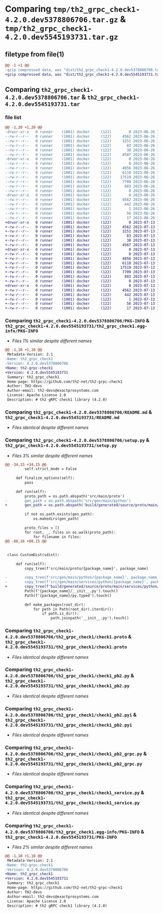 # Comparing `tmp/th2_grpc_check1-4.2.0.dev5378806706.tar.gz` & `tmp/th2_grpc_check1-4.2.0.dev5545193731.tar.gz`

## filetype from file(1)

```diff
@@ -1 +1 @@
-gzip compressed data, was "dist/th2_grpc_check1-4.2.0.dev5378806706.tar", last modified: Mon Jun 26 13:38:17 2023, max compression
+gzip compressed data, was "dist/th2_grpc_check1-4.2.0.dev5545193731.tar", last modified: Thu Jul 13 15:51:37 2023, max compression
```

## Comparing `th2_grpc_check1-4.2.0.dev5378806706.tar` & `th2_grpc_check1-4.2.0.dev5545193731.tar`

### file list

```diff
@@ -1,20 +1,20 @@
-drwxr-xr-x   0 runner    (1001) docker     (122)        0 2023-06-26 13:38:17.000000 th2_grpc_check1-4.2.0.dev5378806706/
--rw-r--r--   0 runner    (1001) docker     (122)     4562 2023-06-26 13:38:17.000000 th2_grpc_check1-4.2.0.dev5378806706/PKG-INFO
--rw-r--r--   0 runner    (1001) docker     (122)     3251 2023-06-26 13:37:08.000000 th2_grpc_check1-4.2.0.dev5378806706/README.md
--rw-r--r--   0 runner    (1001) docker     (122)       83 2023-06-26 13:37:08.000000 th2_grpc_check1-4.2.0.dev5378806706/package_info.json
--rw-r--r--   0 runner    (1001) docker     (122)       38 2023-06-26 13:38:17.000000 th2_grpc_check1-4.2.0.dev5378806706/setup.cfg
--rw-r--r--   0 runner    (1001) docker     (122)     4587 2023-06-26 13:37:08.000000 th2_grpc_check1-4.2.0.dev5378806706/setup.py
-drwxr-xr-x   0 runner    (1001) docker     (122)        0 2023-06-26 13:38:17.000000 th2_grpc_check1-4.2.0.dev5378806706/th2_grpc_check1/
--rw-r--r--   0 runner    (1001) docker     (122)        0 2023-06-26 13:38:16.000000 th2_grpc_check1-4.2.0.dev5378806706/th2_grpc_check1/__init__.py
--rw-r--r--   0 runner    (1001) docker     (122)     4856 2023-06-26 13:37:08.000000 th2_grpc_check1-4.2.0.dev5378806706/th2_grpc_check1/check1.proto
--rw-r--r--   0 runner    (1001) docker     (122)     6110 2023-06-26 13:38:16.000000 th2_grpc_check1-4.2.0.dev5378806706/th2_grpc_check1/check1_pb2.py
--rw-r--r--   0 runner    (1001) docker     (122)    17519 2023-06-26 13:38:16.000000 th2_grpc_check1-4.2.0.dev5378806706/th2_grpc_check1/check1_pb2.pyi
--rw-r--r--   0 runner    (1001) docker     (122)     7709 2023-06-26 13:38:16.000000 th2_grpc_check1-4.2.0.dev5378806706/th2_grpc_check1/check1_pb2_grpc.py
--rw-r--r--   0 runner    (1001) docker     (122)      883 2023-06-26 13:37:50.000000 th2_grpc_check1-4.2.0.dev5378806706/th2_grpc_check1/check1_service.py
--rw-r--r--   0 runner    (1001) docker     (122)        0 2023-06-26 13:38:16.000000 th2_grpc_check1-4.2.0.dev5378806706/th2_grpc_check1/py.typed
-drwxr-xr-x   0 runner    (1001) docker     (122)        0 2023-06-26 13:38:17.000000 th2_grpc_check1-4.2.0.dev5378806706/th2_grpc_check1.egg-info/
--rw-r--r--   0 runner    (1001) docker     (122)     4562 2023-06-26 13:38:17.000000 th2_grpc_check1-4.2.0.dev5378806706/th2_grpc_check1.egg-info/PKG-INFO
--rw-r--r--   0 runner    (1001) docker     (122)      442 2023-06-26 13:38:17.000000 th2_grpc_check1-4.2.0.dev5378806706/th2_grpc_check1.egg-info/SOURCES.txt
--rw-r--r--   0 runner    (1001) docker     (122)        1 2023-06-26 13:38:17.000000 th2_grpc_check1-4.2.0.dev5378806706/th2_grpc_check1.egg-info/dependency_links.txt
--rw-r--r--   0 runner    (1001) docker     (122)       56 2023-06-26 13:38:17.000000 th2_grpc_check1-4.2.0.dev5378806706/th2_grpc_check1.egg-info/requires.txt
--rw-r--r--   0 runner    (1001) docker     (122)       17 2023-06-26 13:38:17.000000 th2_grpc_check1-4.2.0.dev5378806706/th2_grpc_check1.egg-info/top_level.txt
+drwxr-xr-x   0 runner    (1001) docker     (122)        0 2023-07-13 15:51:37.000000 th2_grpc_check1-4.2.0.dev5545193731/
+-rw-r--r--   0 runner    (1001) docker     (122)     4562 2023-07-13 15:51:37.000000 th2_grpc_check1-4.2.0.dev5545193731/PKG-INFO
+-rw-r--r--   0 runner    (1001) docker     (122)     3251 2023-07-13 15:50:21.000000 th2_grpc_check1-4.2.0.dev5545193731/README.md
+-rw-r--r--   0 runner    (1001) docker     (122)       83 2023-07-13 15:50:22.000000 th2_grpc_check1-4.2.0.dev5545193731/package_info.json
+-rw-r--r--   0 runner    (1001) docker     (122)       38 2023-07-13 15:51:37.000000 th2_grpc_check1-4.2.0.dev5545193731/setup.cfg
+-rw-r--r--   0 runner    (1001) docker     (122)     4567 2023-07-13 15:50:21.000000 th2_grpc_check1-4.2.0.dev5545193731/setup.py
+drwxr-xr-x   0 runner    (1001) docker     (122)        0 2023-07-13 15:51:37.000000 th2_grpc_check1-4.2.0.dev5545193731/th2_grpc_check1/
+-rw-r--r--   0 runner    (1001) docker     (122)        0 2023-07-13 15:51:37.000000 th2_grpc_check1-4.2.0.dev5545193731/th2_grpc_check1/__init__.py
+-rw-r--r--   0 runner    (1001) docker     (122)     4856 2023-07-13 15:50:21.000000 th2_grpc_check1-4.2.0.dev5545193731/th2_grpc_check1/check1.proto
+-rw-r--r--   0 runner    (1001) docker     (122)     6110 2023-07-13 15:51:36.000000 th2_grpc_check1-4.2.0.dev5545193731/th2_grpc_check1/check1_pb2.py
+-rw-r--r--   0 runner    (1001) docker     (122)    17519 2023-07-13 15:51:36.000000 th2_grpc_check1-4.2.0.dev5545193731/th2_grpc_check1/check1_pb2.pyi
+-rw-r--r--   0 runner    (1001) docker     (122)     7709 2023-07-13 15:51:36.000000 th2_grpc_check1-4.2.0.dev5545193731/th2_grpc_check1/check1_pb2_grpc.py
+-rw-r--r--   0 runner    (1001) docker     (122)      883 2023-07-13 15:51:09.000000 th2_grpc_check1-4.2.0.dev5545193731/th2_grpc_check1/check1_service.py
+-rw-r--r--   0 runner    (1001) docker     (122)        0 2023-07-13 15:51:37.000000 th2_grpc_check1-4.2.0.dev5545193731/th2_grpc_check1/py.typed
+drwxr-xr-x   0 runner    (1001) docker     (122)        0 2023-07-13 15:51:37.000000 th2_grpc_check1-4.2.0.dev5545193731/th2_grpc_check1.egg-info/
+-rw-r--r--   0 runner    (1001) docker     (122)     4562 2023-07-13 15:51:37.000000 th2_grpc_check1-4.2.0.dev5545193731/th2_grpc_check1.egg-info/PKG-INFO
+-rw-r--r--   0 runner    (1001) docker     (122)      442 2023-07-13 15:51:37.000000 th2_grpc_check1-4.2.0.dev5545193731/th2_grpc_check1.egg-info/SOURCES.txt
+-rw-r--r--   0 runner    (1001) docker     (122)        1 2023-07-13 15:51:37.000000 th2_grpc_check1-4.2.0.dev5545193731/th2_grpc_check1.egg-info/dependency_links.txt
+-rw-r--r--   0 runner    (1001) docker     (122)       56 2023-07-13 15:51:37.000000 th2_grpc_check1-4.2.0.dev5545193731/th2_grpc_check1.egg-info/requires.txt
+-rw-r--r--   0 runner    (1001) docker     (122)       17 2023-07-13 15:51:37.000000 th2_grpc_check1-4.2.0.dev5545193731/th2_grpc_check1.egg-info/top_level.txt
```

### Comparing `th2_grpc_check1-4.2.0.dev5378806706/PKG-INFO` & `th2_grpc_check1-4.2.0.dev5545193731/th2_grpc_check1.egg-info/PKG-INFO`

 * *Files 1% similar despite different names*

```diff
@@ -1,10 +1,10 @@
 Metadata-Version: 2.1
-Name: th2_grpc_check1
-Version: 4.2.0.dev5378806706
+Name: th2-grpc-check1
+Version: 4.2.0.dev5545193731
 Summary: th2_grpc_check1
 Home-page: https://github.com/th2-net/th2-grpc-check1
 Author: TH2-devs
 Author-email: th2-devs@exactprosystems.com
 License: Apache License 2.0
 Description: # th2 gRPC check1 library (4.2.0)
```

### Comparing `th2_grpc_check1-4.2.0.dev5378806706/README.md` & `th2_grpc_check1-4.2.0.dev5545193731/README.md`

 * *Files identical despite different names*

### Comparing `th2_grpc_check1-4.2.0.dev5378806706/setup.py` & `th2_grpc_check1-4.2.0.dev5545193731/setup.py`

 * *Files 3% similar despite different names*

```diff
@@ -34,15 +34,15 @@
         self.strict_mode = False
 
     def finalize_options(self):
         pass
 
     def run(self):
         proto_path = os.path.abspath('src/main/proto')
-        gen_path = os.path.abspath('src/gen/main/python')
+        gen_path = os.path.abspath('build/generated/source/proto/main/services/python')
 
         if not os.path.exists(gen_path):
             os.makedirs(gen_path)
 
         proto_files = []
         for root, _, files in os.walk(proto_path):
             for filename in files:
@@ -68,16 +68,15 @@
 
 
 class CustomDist(sdist):
 
     def run(self):
         copy_tree(f'src/main/proto/{package_name}', package_name)
 
-        copy_tree(f'src/gen/main/python/{package_name}', package_name)
-        copy_tree(f'src/gen/main/services/python/{package_name}', package_name)
+        copy_tree(f'build/generated/source/proto/main/services/python/{package_name}', package_name)
         Path(f'{package_name}/__init__.py').touch()
         Path(f'{package_name}/py.typed').touch()
 
         def make_packages(root_dir):
             for path in Path(root_dir).iterdir():
                 if path.is_dir():
                     path.joinpath('__init__.py').touch()
```

### Comparing `th2_grpc_check1-4.2.0.dev5378806706/th2_grpc_check1/check1.proto` & `th2_grpc_check1-4.2.0.dev5545193731/th2_grpc_check1/check1.proto`

 * *Files identical despite different names*

### Comparing `th2_grpc_check1-4.2.0.dev5378806706/th2_grpc_check1/check1_pb2.py` & `th2_grpc_check1-4.2.0.dev5545193731/th2_grpc_check1/check1_pb2.py`

 * *Files identical despite different names*

### Comparing `th2_grpc_check1-4.2.0.dev5378806706/th2_grpc_check1/check1_pb2.pyi` & `th2_grpc_check1-4.2.0.dev5545193731/th2_grpc_check1/check1_pb2.pyi`

 * *Files identical despite different names*

### Comparing `th2_grpc_check1-4.2.0.dev5378806706/th2_grpc_check1/check1_pb2_grpc.py` & `th2_grpc_check1-4.2.0.dev5545193731/th2_grpc_check1/check1_pb2_grpc.py`

 * *Files identical despite different names*

### Comparing `th2_grpc_check1-4.2.0.dev5378806706/th2_grpc_check1/check1_service.py` & `th2_grpc_check1-4.2.0.dev5545193731/th2_grpc_check1/check1_service.py`

 * *Files identical despite different names*

### Comparing `th2_grpc_check1-4.2.0.dev5378806706/th2_grpc_check1.egg-info/PKG-INFO` & `th2_grpc_check1-4.2.0.dev5545193731/PKG-INFO`

 * *Files 2% similar despite different names*

```diff
@@ -1,10 +1,10 @@
 Metadata-Version: 2.1
-Name: th2-grpc-check1
-Version: 4.2.0.dev5378806706
+Name: th2_grpc_check1
+Version: 4.2.0.dev5545193731
 Summary: th2_grpc_check1
 Home-page: https://github.com/th2-net/th2-grpc-check1
 Author: TH2-devs
 Author-email: th2-devs@exactprosystems.com
 License: Apache License 2.0
 Description: # th2 gRPC check1 library (4.2.0)
```

